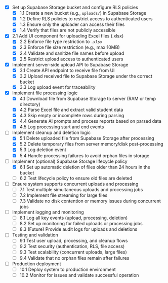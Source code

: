 - [x] Set up Supabase Storage bucket and configure RLS policies
    - [x] 1.1 Create a new bucket (e.g., `uploads/`) in Supabase Storage
    - [x] 1.2 Define RLS policies to restrict access to authenticated users
    - [x] 1.3 Ensure only the uploader can access their files
    - [x] 1.4 Verify that files are not publicly accessible

- [x] 2.1 Add UI component for uploading Excel files (.xlsx)
    - [x] 2.2 Enforce file type restriction to `.xlsx`
    - [x] 2.3 Enforce file size restriction (e.g., max 10MB)
    - [x] 2.4 Validate and sanitize file names before upload
    - [x] 2.5 Restrict upload access to authenticated users

- [x] Implement server-side upload API to Supabase Storage
    - [x] 3.1 Create API endpoint to receive file from UI
    - [x] 3.2 Upload received file to Supabase Storage under the correct bucket
    - [x] 3.3 Log upload event for traceability

- [x] Implement file processing logic
    - [x] 4.1 Download file from Supabase Storage to server (RAM or temp directory)
    - [x] 4.2 Parse Excel file and extract valid student data
    - [x] 4.3 Skip empty or incomplete rows during parsing
    - [x] 4.4 Generate AI prompts and process reports based on parsed data
    - [x] 4.5 Log processing start and end events

- [ ] Implement cleanup and deletion logic
    - [x] 5.1 Delete uploaded file from Supabase Storage after processing
    - [x] 5.2 Delete temporary files from server memory/disk post-processing
    - [x] 5.3 Log deletion event
    - [x] 5.4 Handle processing failures to avoid orphan files in storage

- [ ] Implement (optional) Supabase Storage lifecycle policy
    - [x] 6.1 Set up automatic deletion of files older than 24 hours in the bucket
    - [ ] 6.2 Test lifecycle policy to ensure old files are deleted

- [ ] Ensure system supports concurrent uploads and processing
    - [ ] 7.1 Test multiple simultaneous uploads and processing jobs
    - [ ] 7.2 Implement file streaming for large files
    - [ ] 7.3 Validate no disk contention or memory issues during concurrent jobs

- [ ] Implement logging and monitoring
    - [ ] 8.1 Log all key events (upload, processing, deletion)
    - [ ] 8.2 Set up monitoring for failed uploads or processing jobs
    - [ ] 8.3 (Future) Provide audit logs for uploads and deletions

- [ ] Testing and validation
    - [ ] 9.1 Test user upload, processing, and cleanup flows
    - [ ] 9.2 Test security (authentication, RLS, file access)
    - [ ] 9.3 Test scalability (concurrent uploads, large files)
    - [ ] 9.4 Validate that no orphan files remain after failures

- [ ] Production deployment
    - [ ] 10.1 Deploy system to production environment
    - [ ] 10.2 Monitor for issues and validate successful operation
